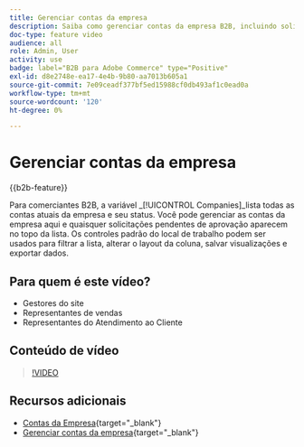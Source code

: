 ```yaml
---
title: Gerenciar contas da empresa
description: Saiba como gerenciar contas da empresa B2B, incluindo solicitações pendentes de aprovação.
doc-type: feature video
audience: all
role: Admin, User
activity: use
badge: label="B2B para Adobe Commerce" type="Positive"
exl-id: d8e2748e-ea17-4e4b-9b80-aa7013b605a1
source-git-commit: 7e09ceadf377bf5ed15988cf0db493af1c0ead0a
workflow-type: tm+mt
source-wordcount: '120'
ht-degree: 0%

---
```


# Gerenciar contas da empresa

{{b2b-feature}}

Para comerciantes B2B, a variável _[!UICONTROL Companies]_lista todas as contas atuais da empresa e seu status. Você pode gerenciar as contas da empresa aqui e quaisquer solicitações pendentes de aprovação aparecem no topo da lista. Os controles padrão do local de trabalho podem ser usados para filtrar a lista, alterar o layout da coluna, salvar visualizações e exportar dados.

## Para quem é este vídeo?

- Gestores do site
- Representantes de vendas
- Representantes do Atendimento ao Cliente

## Conteúdo de vídeo

>[!VIDEO](https://video.tv.adobe.com/v/344447?quality=12&learn=on)

## Recursos adicionais

- [Contas da Empresa](https://experienceleague.adobe.com/docs/commerce-admin/b2b/companies/account-companies.html){target="_blank"}
- [Gerenciar contas da empresa](https://experienceleague.adobe.com/docs/commerce-admin/b2b/companies/account-company-manage.html){target="_blank"}
